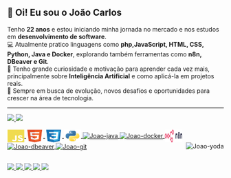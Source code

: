 ## 👋 Oi! Eu sou o João Carlos

Tenho **22 anos** e estou iniciando minha jornada no mercado e nos estudos em **desenvolvimento de software**.  
💻 Atualmente pratico linguagens como **php,JavaScript, HTML, CSS, Python, Java e Docker**, explorando também ferramentas como **n8n, DBeaver e Git**.  
🤖 Tenho grande curiosidade e motivação para aprender cada vez mais, principalmente sobre **Inteligência Artificial** e como aplicá-la em projetos reais.  
🚀 Sempre em busca de evolução, novos desafios e oportunidades para crescer na área de tecnologia.  

---

<div>
  <a href="https://github.com/ojoaoziin">
  <img height="180em" src="https://github-readme-stats.vercel.app/api?username=ojoaoziin&show_icons=true&theme=midnight-purple&include_all_commits=true&count_private=true"/>
  <img height="180em" src="https://github-readme-stats.vercel.app/api/top-langs/?username=ojoaoziin&layout=compact&langs_count=16&theme=midnight-purple"/>
</div>

<div style="display: inline_block"><br>
  <img align="center" alt="Joao-Js" height="30" width="40" src="https://raw.githubusercontent.com/devicons/devicon/master/icons/javascript/javascript-plain.svg">
  <img align="center" alt="Joao-HTML" height="30" width="40" src="https://raw.githubusercontent.com/devicons/devicon/master/icons/html5/html5-original.svg">
  <img align="center" alt="Joao-CSS" height="30" width="40" src="https://raw.githubusercontent.com/devicons/devicon/master/icons/css3/css3-original.svg">
  <img align="center" alt="Joao-Python" height="30" width="40" src="https://raw.githubusercontent.com/devicons/devicon/master/icons/python/python-original.svg">
  <img align="center" alt="Joao-java" height="30" width="40" src="https://cdn.jsdelivr.net/gh/devicons/devicon@latest/icons/java/java-original.svg">
  <img align="center" alt="Joao-docker" height="30" width="40" src="https://cdn.jsdelivr.net/gh/devicons/devicon@latest/icons/docker/docker-plain.svg">
  <img align="center" alt="Joao-n8n" height="30" width="40" src="https://raw.githubusercontent.com/n8n-io/n8n/master/assets/n8n-logo.png">
  <img align="center" alt="Joao-dbeaver" height="30" width="40" src="https://cdn.jsdelivr.net/gh/devicons/devicon@latest/icons/dbeaver/dbeaver-original.svg">
  <img align="center" alt="Joao-git" height="30" width="40" src="https://cdn.jsdelivr.net/gh/devicons/devicon@latest/icons/git/git-original.svg">
  <img align="right" alt="Joao-yoda" src="https://cdn.discordapp.com/attachments/795358919417397249/825430589581688872/hi.gif">
</div>
  
  ##
 
<div> 
  <a href="https://instagram.com/ojoaoziin_">
    <img src="https://img.shields.io/badge/-Instagram-%23E4405F?style=for-the-badge&logo=instagram&logoColor=white">
  </a>
  
  <a href="https://www.twitch.tv/ojoaoziin_">
    <img src="https://img.shields.io/badge/Twitch-9146FF?style=for-the-badge&logo=twitch&logoColor=white">
  </a>
  
  <a href="https://discord.gg/RJzsByFxcJ">
    <img src="https://img.shields.io/badge/Discord-7289DA?style=for-the-badge&logo=discord&logoColor=white">
  </a> 
  
  <a href="https://mail.google.com/mail/?view=cm&fs=1&to=joaocsromeiro@gmail.com">
    <img src="https://img.shields.io/badge/-Gmail-%23333?style=for-the-badge&logo=gmail&logoColor=white">
  </a>
  
  <a href="https://www.linkedin.com/in/joão-carlos-30b535266">
    <img src="https://img.shields.io/badge/-LinkedIn-%230077B5?style=for-the-badge&logo=linkedin&logoColor=white">
  </a>
</div>
